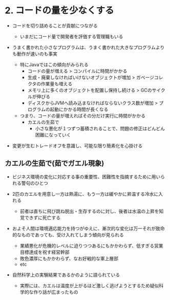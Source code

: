 # 2. コードの量を少なくする

* コードを切り詰めることが貢献につながる
  * いまだにコード量で開発者を評価する管理職もいる

* うまく書かれた小さなプログラムは、うまく書かれた大きなプログラムよりも動作が速いのも事実
  * 特にJavaではこの傾向がみられる
    * コードの量が増える > コンパイルに時間がかかる
    * 生成・廃棄しなければいけないオブジェクトが増加 > ガベージコレクタの作業量も増える
    * メモリ上に多くのオブジェクトを配置し保持し続ける > GCのサイクルが伸びる
    * ディスクからJVMへ読み込まなければならないクラス数が増加 > プログラムの起動にかかる時間が長くなる
  * つまり、コードの量が増えればその分だけ実行に時間がかかる
    * カエルの生茹で
      * 小さな悪化が１つずつ蓄積されることで、問題の修正はどんどん困難になっていく

* 変更が生むトレードオフを意識し、可能な限り簡素化を心掛ける

## カエルの生茹で(茹でガエル現象)

* ビジネス環境の変化に対応する事の重要性、困難性を指摘するために用いられる警句のひとつ

* 2匹のカエルを用意し一方は熱湯に、もう一方は緩やかに昇温する冷水に入れる
  * 前者は直ちに飛び跳ね脱出・生存するのに対し、後者は水温の上昇を知覚できずに死亡する

* およそ人間は環境適応能力を持つがゆえに、漸次的な変化は万一それが致命的なものであっても、受け入れてしまう傾向が見られる
  * 業績悪化が危機的レベルに迫りつつあるにもかかわらず、低すぎる営業目標達成を祝す経営幹部
  * 敗色濃厚にもかかわらず、なお好戦的な軍上層部
  * etc

* 自然科学上の実験結果であるかのように語られている
  * 実際には、カエルは温度が上がるほど激しく逃げようとするため疑似科学的な作り話が広まったもの